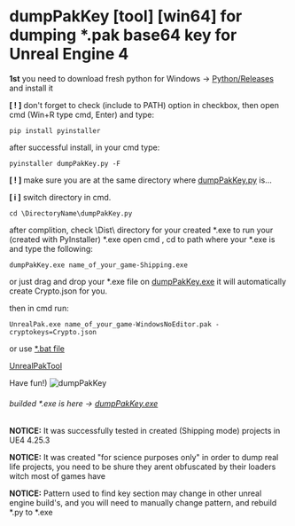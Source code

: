 # dumpPakKey [tool] [win64] for dumping *.pak base64 key for Unreal Engine 4

**1st** you need to download fresh python for Windows -> [Python/Releases](https://www.python.org/downloads/release) and install it

**[ ! ]** don't forget to check (include to PATH) option in checkbox, then open cmd (Win+R type cmd, Enter) and type:
```
pip install pyinstaller
```
after successful install, in your cmd type:
```
pyinstaller dumpPakKey.py -F 
```
**[ ! ]** make sure you are at the same directory where [dumpPakKey.py](https://raw.githubusercontent.com/somethingcoolmustbehere/dumpPakKey/master/dumpPakKey.py) is... 

**[ i ]** switch directory  in cmd.
```
cd \DirectoryName\dumpPakKey.py
```
after complition, check \Dist\ directory for your created *.exe
to run your (created with PyInstaller) *.exe open cmd , cd to path where your *.exe is and type the following: 
```
dumpPakKey.exe name_of_your_game-Shipping.exe
```

or just drag and drop your *.exe file on [dumpPakKey.exe](https://github.com/somethingcoolmustbehere/dumpPakKey/releases/download/unreal-engine-utilities/dumpPakKey.exe) it will automatically create Crypto.json for you.

then in cmd run:
```
UnrealPak.exe name_of_your_game-WindowsNoEditor.pak -cryptokeys=Crypto.json
```
or use [*.bat file](https://github.com/somethingcoolmustbehere/UnrealPakTool/blob/master/UnrealPakExtractCrypto.bat)

[UnrealPakTool](https://github.com/somethingcoolmustbehere/UnrealPakTool)

Have fun!)
![dumpPakKey](https://i.imgur.com/3db3AD3.png?1)
###### builded *.exe is here -> [dumpPakKey.exe](https://github.com/somethingcoolmustbehere/dumpPakKey/releases)

**NOTICE:** It was successfully tested in created (Shipping mode) projects in UE4 4.25.3

**NOTICE:** It was created "for science purposes only" in order to dump real life projects, you need to be shure they arent obfuscated by their loaders witch most of games have

**NOTICE:** Pattern used to find key section may change in other unreal engine build's, and you will need to manually change pattern, and rebuild *.py to *.exe
